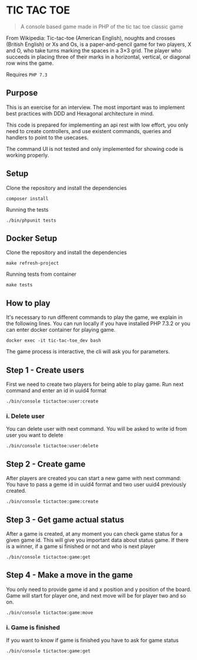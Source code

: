 # TIC TAC TOE

> A console based game made in PHP of the tic tac toe classic game

From Wikipedia:
Tic-tac-toe (American English), noughts and crosses (British English) or Xs and Os, is a paper-and-pencil game for two players, X and O, who take turns marking the spaces in a 3×3 grid. The player who succeeds in placing three of their marks in a horizontal, vertical, or diagonal row wins the game.

Requires `PHP 7.3`

## Purpose

This is an exercise for an interview. The most important was to implement best practices with DDD and Hexagonal architecture in mind.

This code is prepared for implementing an api rest with low effort, you only need to create controllers, and use existent commands, queries and handlers to point to the usecases.

The command UI is not tested and only implemented for showing code is working properly.

## Setup

Clone the repository and install the dependencies

```shell
composer install
```

Running the tests

```shell
./bin/phpunit tests
```

## Docker Setup

Clone the repository and install the dependencies

```shell
make refresh-project
```

Running tests from container

```shell
make tests
```

## How to play

It's necessary to run different commands to play the game, we explain in the following lines.
You can run locally if you have installed PHP 7.3.2 or you can enter docker container for playing game.

```shell
docker exec -it tic-tac-toe_dev bash
``` 

The game process is interactive, the cli will ask you for parameters.

 
## Step 1 - Create users

First we need to create two players for being able to play game.
Run next command and enter an id in uuid4 format


```shell
./bin/console tictactoe:user:create
```

### i. Delete user

You can delete user with next command. You will be asked to write id from user you want to delete

```shell
./bin/console tictactoe:user:delete
```

## Step 2 - Create game

After players are created you can start a new game with next command:
You have to pass a geme id in uuid4 format and two user uuid4 previously created.

```shell
./bin/console tictactoe:game:create
```

## Step 3 - Get game actual status

After a game is created, at any moment you can check game status for a given game id. 
This will give you important data about status game. 
If there is a winner, if a game si finished or not and who is next player

```shell
./bin/console tictactoe:game:get
```

## Step 4 - Make a move in the game

You only need to provide game id and x position and y position of the board.
Game will start for player one, and next move will be for player two and so on.

```shell
./bin/console tictactoe:game:move
```

### i. Game is finished

If you want to know if game is finished you have to ask for game status

```shell
./bin/console tictactoe:game:get
```
